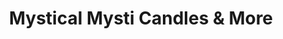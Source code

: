---
title: "Mystical Mysti Candles & More"
url: /selma/mystical-mysti-candles-und-more/
shop: Kerzen
---